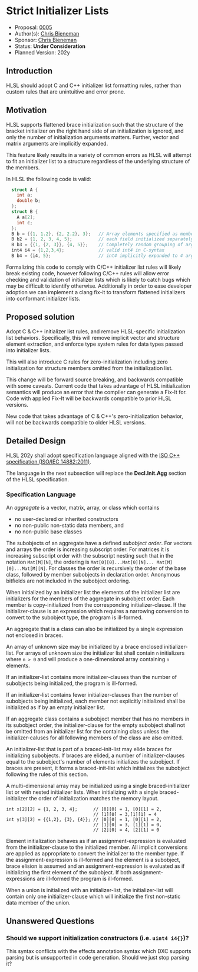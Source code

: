 <!-- {% raw %} -->

# Strict Initializer Lists

* Proposal: [0005](0005-strict-initializer-lists.md)
* Author(s): [Chris Bieneman](https://github.com/llvm-beanz)
* Sponsor: [Chris Bieneman](https://github.com/llvm-beanz)
* Status: **Under Consideration**
* Planned Version: 202y

## Introduction

HLSL should adopt C and C++ initializer list formatting rules, rather than
custom rules that are unintuitive and error prone.

## Motivation

HLSL supports flattened brace initialization such that the structure of the
bracket initializer on the right hand side of an initialization is ignored, and
only the number of initialization arguments matters. Further, vector and matrix
arguments are implicitly expanded.

This feature likely results in a variety of common errors as HLSL will attempt
to fit an initializer list to a structure regardless of the underlying structure
of the members.

In HLSL the following code is valid:

```c++
  struct A {
    int a;
    double b;
  };
  struct B {
    A a[2];
    int c;
  };
  B b = {{1, 1.2}, {2, 2.2}, 3};   // Array elements specified as members
  B b2 = {1, 2, 3, 4, 5};          // each field initialized separately
  B b3 = {{1, {2, 3}}, {4, 5}};    // Completely random grouping of arguments
  int4 i4 = {1,2,3,4};             // valid int4 in C-syntax
  B b4 = {i4, 5};                  // int4 implicitly expanded to 4 arguments
```

Formalizing this code to comply with C/C++ initializer list rules will likely
break existing code, however following C/C++ rules will allow error checking and
validation of initializer lists which is likely to catch bugs which may be
difficult to identify otherwise. Additionally in order to ease developer
adoption we can implement a clang fix-it to transform flattened initializers
into conformant initializer lists.

## Proposed solution

Adopt C & C++ initializer list rules, and remove HLSL-specific initialization
list behaviors. Specifically, this will remove implicit vector and structure
element extraction, and enforce type system rules for data types passed into
initializer lists.

This will also introduce C rules for zero-initialization including zero
initialization for structure members omitted from the initialization list.

This change will be forward source breaking, and backwards compatible with some
caveats. Current code that takes advantage of HLSL initialization semantics will
produce an error that the compiler can generate a Fix-It for. Code with applied
Fix-It will be backwards compatible to prior HLSL versions.

New code that takes advantage of C & C++'s zero-initialization behavior, will
not be backwards compatible to older HLSL versions.

## Detailed Design

HLSL 202y shall adopt specification language aligned with the [ISO C++
specification (ISO/IEC
14882:2011)](https://timsong-cpp.github.io/cppwp/n3337/dcl.init).

The language in the next subsection will replace the **Decl.Init.Agg** section
of the HLSL specification.

### Specification Language

An _aggregate_ is a vector, matrix, array, or class which contains
* no user-declared or inherited constructors
* no non-public non-static data members, and
* no non-public base classes

The subobjects of an aggregate have a defined _subobject order_. For vectors and
arrays the order is increasing subscript order. For matrices it is increasing
subscript order with the subscript nesting such that in the notation
`Mat[M][N]`, the ordering is `Mat[0][0]...Mat[0][N]... Mat[M][0]...Mat[M][N]`.
For classes the order is recursively the order of the base class, followed by
member subobjects in declaration order. Anonymous bitfields are not included in
the subobject ordering.

When initialized by an initializer list the elements of the initializer list are
initializers for the members of the aggregate in subobject order. Each member is
copy-initialized from the corresponding initializer-clause. If the
initializer-clause is an expression which requires a narrowing conversion to
convert to the subobject type, the program is ill-formed.

An aggregate that is a class can also be initialized by a single expression not
enclosed in braces.

An array of unknown size may be initialized by a brace enclosed
initializer-list. For arrays of unknown size the initializer list shall contain
`n` initializers where `n > 0` and will produce a one-dimensional array containing `n`
elements.

If an initializer-list contains more initializer-clauses than the number of
subobjects being initialized, the program is ill-formed.

If an initializer-list contains fewer initializer-clauses than the number of
subobjects being initialized, each member not explicitly initialized shall be
initialized as if by an empty initializer list.

If an aggregate class contains a subobject member that has no members in its
subobject order, the initializer-clause for the empty subobject shall not be
omitted from an initializer list for the containing class unless the
initializer-caluses for all following members of the class are also omitted.

An initializer-list that is part of a braced-init-list may elide braces for
initializing subobjects. If braces are elided, a number of initializer-clauses
equal to the subobject's number of elements initializes the subobject. If braces
are present, it forms a braced-init-list which initializes the subobject
following the rules of this section.

A multi-dimensional array may be initialized using a single braced-initializer
list or with nested initializer lists. When initializing with a single
braced-initializer the order of initialization matches the memory layout.

```hlsl
int x[2][2] = {1, 2, 3, 4};      // [0][0] = 1, [0][1] = 2,
                                 // [1][0] = 3,[1][1] = 4
int y[3][2] = {{1,2}, {3}, {4}}; // [0][0] = 1, [0][1] = 2,
                                 // [1][0] = 3, [1][1] = 0,
                                 // [2][0] = 4, [2][1] = 0
```

Element initialization behaves as if an assignment-expression is evaluated
from the initializer-clause to the initialized member. All implicit conversions
are applied as appropriate to convert the initializer to the member type. If the
assignment-expression is ill-formed and the element is a subobject, brace
elision is assumed and an assignment-expression is evaluated as if initializing
the first element of the subobject. If both assignment-expressions are
ill-formed the program is ill-formed.

When a union is initialized with an initializer-list, the initializer-list will
contain only one initializer-clause which will initialize the first non-static
data member of the union.

## Unanswered Questions

### Should we support initialization constructors (i.e. `uint4 i4{}`)?

This syntax conflicts with the effects annotation syntax which DXC supports
parsing but is unsupported in code generation. Should we just stop parsing it?

<!-- {% endraw %} -->
